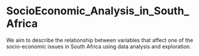 # SocioEconomic_Analysis_in_South_Africa
We aim to describe the relationship between variables that affect one of the socio-economic issues in South Africa using data analysis and exploration.
